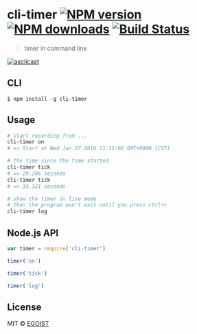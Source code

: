 # cli-timer [![NPM version](https://img.shields.io/npm/v/cli-timer.svg)](https://npmjs.com/package/cli-timer) [![NPM downloads](https://img.shields.io/npm/dm/cli-timer.svg)](https://npmjs.com/package/cli-timer) [![Build Status](https://img.shields.io/circleci/project/egoist/cli-timer/master.svg)](https://circleci.com/gh/egoist/cli-timer)

> timer in command line

[![asciicast](https://asciinema.org/a/34876.png)](https://asciinema.org/a/34876)

## CLI

```
$ npm install -g cli-timer
```

## Usage

```bash
# start recording from ...
cli-timer on
# => Start at Wed Jan 27 2016 11:11:02 GMT+0800 (CST)

# the time since the time started
cli-timer tick
# => 29.206 seconds
cli-timer tick
# => 33.321 seconds

# show the timer in live mode
# then the program won't exit until you press ctrl+c
cli-timer log
```

## Node.js API

```js
var timer = require('cli-timer')

timer('on')

timer('tick')

timer('log')
```

## License

MIT © [EGOIST](https://github.com/egoist)
